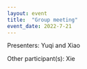```yaml
---
layout: event
title:  "Group meeting"
event_date: 2022-7-21
---
```


Presenters: Yuqi and Xiao

Other participant(s): Xie